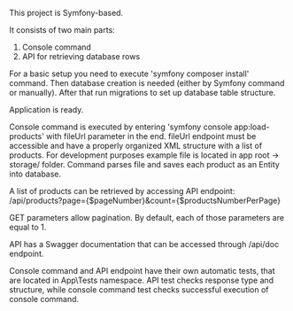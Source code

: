 This project is Symfony-based.

It consists of two main parts:
1. Console command
2. API for retrieving database rows

For a basic setup you need to execute 'symfony composer install' command.
Then database creation is needed (either by Symfony command or manually).
After that run migrations to set up database table structure.

Application is ready.

Console command is executed by entering 'symfony console app:load-products' with fileUrl parameter in the end. 
fileUrl endpoint must be accessible and have a properly organized XML structure with a list of products.
For development purposes example file is located in app root -> storage/ folder.
Command parses file and saves each product as an Entity into database.

A list of products can be retrieved by accessing API endpoint:
/api/products?page={$pageNumber}&count={$productsNumberPerPage}

GET parameters allow pagination. By default, each of those parameters are equal to 1.

API has a Swagger documentation that can be accessed through /api/doc endpoint.

Console command and API endpoint have their own automatic tests, that are located in App\Tests namespace.
API test checks response type and structure, while console command test checks successful execution of console command.
